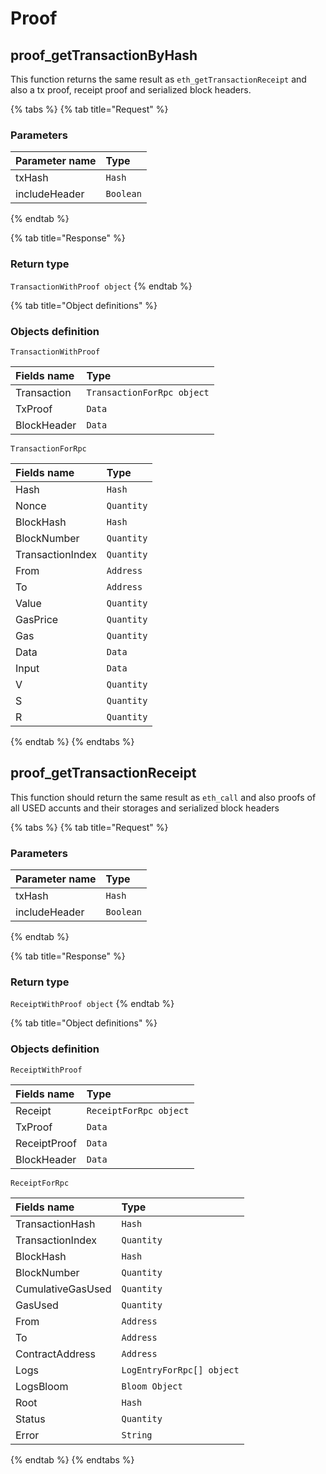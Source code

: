 # Proof

## proof_getTransactionByHash

This function returns the same result as `eth_getTransactionReceipt` and also a tx proof, receipt proof and serialized block headers. 

{% tabs %}
{% tab title="Request" %}
### **Parameters**

| Parameter name | Type |
| :--- | :--- |
| txHash | `Hash` |
| includeHeader | `Boolean` |
{% endtab %}

{% tab title="Response" %}
### Return type

`TransactionWithProof object`
{% endtab %}

{% tab title="Object definitions" %}
### Objects definition

`TransactionWithProof`

| Fields name | Type |
| :--- | :--- |
| Transaction | `TransactionForRpc object` |
| TxProof | `Data` |
| BlockHeader | `Data` |

`TransactionForRpc`

| Fields name | Type |
| :--- | :--- |
| Hash | `Hash` |
| Nonce | `Quantity` |
| BlockHash | `Hash` |
| BlockNumber | `Quantity` |
| TransactionIndex | `Quantity` |
| From | `Address` |
| To | `Address` |
| Value | `Quantity` |
| GasPrice | `Quantity` |
| Gas | `Quantity` |
| Data | `Data` |
| Input | `Data` |
| V | `Quantity` |
| S | `Quantity` |
| R | `Quantity` |
{% endtab %}
{% endtabs %}

## proof_getTransactionReceipt

This function should return the same result as `eth_call` and also proofs of all USED accunts and their storages and serialized block headers 

{% tabs %}
{% tab title="Request" %}
### **Parameters**

| Parameter name | Type |
| :--- | :--- |
| txHash | `Hash` |
| includeHeader | `Boolean` |
{% endtab %}

{% tab title="Response" %}
### Return type

`ReceiptWithProof object`
{% endtab %}

{% tab title="Object definitions" %}
### Objects definition

`ReceiptWithProof`

| Fields name | Type |
| :--- | :--- |
| Receipt | `ReceiptForRpc object` |
| TxProof | `Data` |
| ReceiptProof | `Data` |
| BlockHeader | `Data` |

`ReceiptForRpc`

| Fields name | Type |
| :--- | :--- |
| TransactionHash | `Hash` |
| TransactionIndex | `Quantity` |
| BlockHash | `Hash` |
| BlockNumber | `Quantity` |
| CumulativeGasUsed | `Quantity` |
| GasUsed | `Quantity` |
| From | `Address` |
| To | `Address` |
| ContractAddress | `Address` |
| Logs | `LogEntryForRpc[] object` |
| LogsBloom | `Bloom Object` |
| Root | `Hash` |
| Status | `Quantity` |
| Error | `String` |
{% endtab %}
{% endtabs %}

